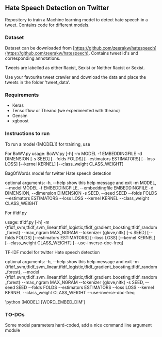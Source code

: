 ## Hate Speech Detection on Twitter

Repository to train a Machine learning model to detect hate speech in a tweet. Contains code for different models.

### Dataset

Dataset can be downloaded from [https://github.com/zeerakw/hatespeech](https://github.com/zeerakw/hatespeech). Contains tweet id's and corresponding annotations. 

Tweets are labelled as either Racist, Sexist or Neither Racist or Sexist. 

Use your favourite tweet crawler and download the data and place the tweets in the folder 'tweet_data'.


### Requirements
* Keras 
* Tensorflow or Theano (we experimented with theano)
* Gensim
* xgboost

### Instructions to run

To run a model ([MODEL]) for training, use 


For BoWV.py
usage: BoWV.py [-h] -m MODEL -f EMBEDDINGFILE -d DIMENSION [-s SEED]
               [--folds FOLDS] [--estimators ESTIMATORS] [--loss LOSS]
               [--kernel KERNEL] [--class_weight CLASS_WEIGHT]

BagOfWords model for twitter Hate speech detection

optional arguments:
  -h, --help            show this help message and exit
  -m MODEL, --model MODEL
  -f EMBEDDINGFILE, --embeddingfile EMBEDDINGFILE
  -d DIMENSION, --dimension DIMENSION
  -s SEED, --seed SEED
  --folds FOLDS
  --estimators ESTIMATORS
  --loss LOSS
  --kernel KERNEL
  --class_weight CLASS_WEIGHT



For tfidf.py

usage: tfidf.py [-h] -m
                {tfidf_svm,tfidf_svm_linear,tfidf_logistic,tfidf_gradient_boosting,tfidf_random_forest}
                --max_ngram MAX_NGRAM --tokenizer {glove,nltk} [-s SEED]
                [--folds FOLDS] [--estimators ESTIMATORS] [--loss LOSS]
                [--kernel KERNEL] [--class_weight CLASS_WEIGHT]
                [--use-inverse-doc-freq]

TF-IDF model for twitter Hate speech detection

optional arguments:
  -h, --help            show this help message and exit
  -m {tfidf_svm,tfidf_svm_linear,tfidf_logistic,tfidf_gradient_boosting,tfidf_random_forest}, --model {tfidf_svm,tfidf_svm_linear,tfidf_logistic,tfidf_gradient_boosting,tfidf_random_forest}
  --max_ngram MAX_NGRAM
  --tokenizer {glove,nltk}
  -s SEED, --seed SEED
  --folds FOLDS
  --estimators ESTIMATORS
  --loss LOSS
  --kernel KERNEL
  --class_weight CLASS_WEIGHT
  --use-inverse-doc-freq


'python [MODEL] [WORD_EMBED_DIM']

### TO-DOs

Some model parameters hard-coded, add a nice command line argument module


